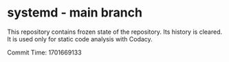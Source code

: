 # systemd - main branch

This repository contains frozen state of the repository.
Its history is cleared. It is used only for static code
analysis with Codacy.

Commit Time: 1701669133